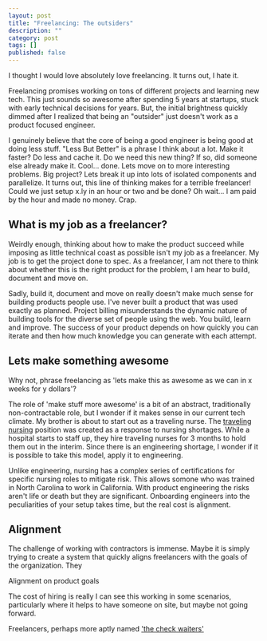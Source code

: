 ```yaml
---
layout: post
title: "Freelancing: The outsiders"
description: ""
category: post
tags: []
published: false
---
```


I thought I would love absolutely love freelancing. It turns out, I hate it.

Freelancing promises working on tons of different projects and learning new tech. This just sounds so awesome after spending 5 years at startups, stuck with early technical decisions for years. But, the initial brightness quickly dimmed after I realized that being an "outsider" just doesn't work as a product focused engineer.

I genuinely believe that the core of being a good engineer is being good at doing less stuff. "Less But Better" is a phrase I think about a lot. Make it faster? Do less and cache it. Do we need this new thing? If so, did someone else already make it. Cool… done. Lets move on to more interesting problems. Big project? Lets break it up into lots of isolated components and parallelize. It turns out, this line of thinking makes for a terrible freelancer! Could we just setup x.ly in an hour or two and be done? Oh wait… I am paid by the hour and made no money. Crap.

## What is my job as a freelancer?

Weirdly enough, thinking about how to make the product succeed while imposing as little technical coast as possible isn't my job as a freelancer. My job is to get the project done to spec. As a freelancer, I am not there to think about whether this is the right product for the problem, I am hear to build, document and move on.

Sadly, build it, document and move on really doesn't make much sense for building products people use. I've never built a product that was used exactly as planned. Project billing misunderstands the dynamic nature of building tools for the diverse set of people using the web. You build, learn and improve. The success of your product depends on how quickly you can iterate and then how much knowledge you can generate with each attempt.

## Lets make something awesome

Why not, phrase freelancing as 'lets make this as awesome as we can in x weeks for y dollars'?

The role of 'make stuff more awesome' is a bit of an abstract, traditionally non-contractable role, but I wonder if it makes sense in our current tech climate. My brother is about to start out as a traveling nurse. The [traveling nursing](http://en.wikipedia.org/wiki/Travel_nursing) position was created as a response to nursing shortages. While a hospital starts to staff up, they hire traveling nurses for 3 months to hold them out in the interim. Since there is an engineering shortage, I wonder if it is possible to take this model, apply it to engineering.

Unlike engineering, nursing has a complex series of certifications for specific nursing roles to mitigate risk. This allows somone who was trained in North Carolina to work in California. With product engineering the risks aren't life or death but they are significant. Onboarding engineers into the peculiarities of your setup takes time, but the real cost is alignment.

## Alignment

The challenge of working with contractors is immense. Maybe it is simply trying to create a system that quickly aligns freelancers with the goals of the organization. They

Alignment on product goals

The cost of hiring is really
I can see this working in some scenarios, particularly where it helps to have someone on site, but maybe not going forward.


Freelancers, perhaps more aptly named ['the check waiters'](https://twitter.com/TinaDupuy/status/582950385280774144)
